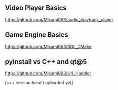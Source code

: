 ## Video Player Basics

https://github.com/Mikami063/audio_playback_player

## Game Engine Basics

https://github.com/Mikami063/SDL_CMake

## pyinstall vs C++ and qt@5

https://github.com/Mikami063/Url_Handler

[c++ version hasn't uploaded yet]